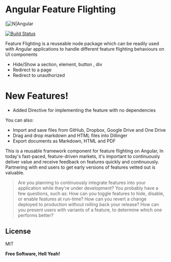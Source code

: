 # Angular Feature Flighting

[![N|Angular](data:image/png;base64,https://github.com/5-k/feature-flighting-angular/blob/main/angular.png)

[![Build Status](https://travis-ci.org/joemccann/dillinger.svg?branch=master)](https://travis-ci.org/joemccann/dillinger)

Feature Flighting is a reuseable node package which can be readily used with Angular applications to handle different feature flighting behaviours on UI components

  - Hide/Show a section, element, button , div
  - Redirect to a page
  - Redirect to unauthorized

# New Features!

  - Added Directive for implementing the feature with no dependencies


You can also:
  - Import and save files from GitHub, Dropbox, Google Drive and One Drive
  - Drag and drop markdown and HTML files into Dillinger
  - Export documents as Markdown, HTML and PDF

This is a reusable framework component for feature flighting on Angular,
In today's fast-paced, feature-driven markets, it's important to continuously deliver value and receive feedback on features quickly and continuously. Partnering with end users to get early versions of features vetted out is valuable.

> Are you planning to continuously integrate features into your application while they're under development? You probably have a few questions, such as:
How can you toggle features to hide, disable, or enable features at run-time?
How can you revert a change deployed to production without rolling back your release?
How can you present users with variants of a feature, to determine which one performs better?
 
License
----

MIT

**Free Software, Hell Yeah!**
 
